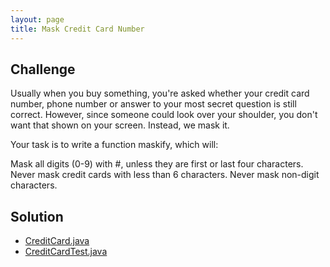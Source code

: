 ```yaml
---
layout: page
title: Mask Credit Card Number
---
```


## Challenge

Usually when you buy something, you're asked whether your credit card number, phone number or answer to your most secret question is still correct.
However, since someone could look over your shoulder, you don't want that shown on your screen. Instead, we mask it.

Your task is to write a function maskify, which will:

Mask all digits (0-9) with #, unless they are first or last four characters.
Never mask credit cards with less than 6 characters.
Never mask non-digit characters.

## Solution

* [CreditCard.java](https://github.com/amaljoyc/ajc-matrix/blob/master/src/main/java/amaljoyc/matrix/maskcreditcard/CreditCard.java)
* [CreditCardTest.java](https://github.com/amaljoyc/ajc-matrix/blob/master/src/test/java/amaljoyc/matrix/maskcreditcard/CreditCardTest.java)

